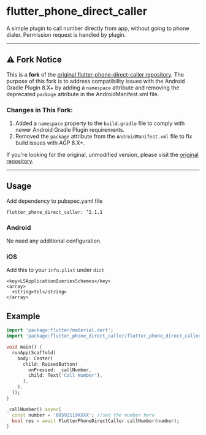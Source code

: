 # flutter_phone_direct_caller

A simple plugin to call number directly from app, without going to phone dialer. Permission request is handled by plugin.

---

## ⚠️ Fork Notice
This is a **fork** of the [original flutter-phone-direct-caller repository](https://github.com/yanisalfian/flutter-phone-direct-caller). The purpose of this fork is to address compatibility issues with the Android Gradle Plugin 8.X+ by adding a `namespace` attribute and removing the deprecated `package` attribute in the AndroidManifest.xml file.

### Changes in This Fork:
1. Added a `namespace` property to the `build.gradle` file to comply with newer Android Gradle Plugin requirements.
2. Removed the `package` attribute from the `AndroidManifest.xml` file to fix build issues with AGP 8.X+.

If you're looking for the original, unmodified version, please visit the [original repository](https://github.com/yanisalfian/flutter-phone-direct-caller).

---

## Usage

Add dependency to pubspec.yaml file
```
flutter_phone_direct_caller: ^2.1.1
```

### Android
No need any additional configuration.

### iOS
Add this to your ```info.plist``` under ```dict``` 
```
<key>LSApplicationQueriesSchemes</key>
<array>
  <string>tel</string>
</array>
```

## Example

```dart
import 'package:flutter/material.dart';
import 'package:flutter_phone_direct_caller/flutter_phone_direct_caller.dart';

void main() {
  runApp(Scaffold(
    body: Center(
      child: RaisedButton(
        onPressed: _callNumber,
        child: Text('Call Number'),
      ),
    ),
  ));
}

_callNumber() async{
  const number = '08592119XXXX'; //set the number here
  bool res = await FlutterPhoneDirectCaller.callNumber(number);
}
```
